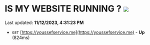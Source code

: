 # IS MY WEBSITE RUNNING ? [![](https://img.shields.io/static/v1?label=Sponsor&message=%E2%9D%A4&logo=GitHub&color=%23fe8e86)](https://github.com/sponsors/<username>)

Last updated: **11/12/2023, 4:31:23 PM**

- `GET` [https://youssefservice.me](https://youssefservice.me) - **Up** (824ms)
